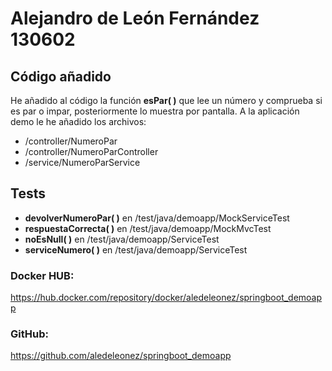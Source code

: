 # Alejandro de León Fernández 130602
## Código añadido
He añadido al código la función **esPar( )** que lee un número y comprueba si 
es par o impar, posteriormente lo muestra por pantalla. 
A la aplicación demo le he añadido los archivos: 
* /controller/NumeroPar
* /controller/NumeroParController
* /service/NumeroParService

## Tests
* **devolverNumeroPar( )** en /test/java/demoapp/MockServiceTest
* **respuestaCorrecta( )** en /test/java/demoapp/MockMvcTest
* **noEsNull( )** en /test/java/demoapp/ServiceTest
* **serviceNumero( )** en /test/java/demoapp/ServiceTest


### Docker HUB: 
https://hub.docker.com/repository/docker/aledeleonez/springboot_demoapp
### GitHub:
https://github.com/aledeleonez/springboot_demoapp